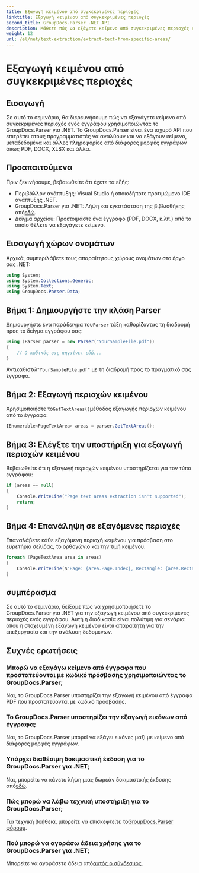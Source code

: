 ```yaml
---
title: Εξαγωγή κειμένου από συγκεκριμένες περιοχές
linktitle: Εξαγωγή κειμένου από συγκεκριμένες περιοχές
second_title: GroupDocs.Parser .NET API
description: Μάθετε πώς να εξάγετε κείμενο από συγκεκριμένες περιοχές εγγράφων χρησιμοποιώντας το GroupDocs.Parser για .NET. Εύκολος οδηγός βήμα προς βήμα.
weight: 12
url: /el/net/text-extraction/extract-text-from-specific-areas/
---
```


# Εξαγωγή κειμένου από συγκεκριμένες περιοχές

## Εισαγωγή
Σε αυτό το σεμινάριο, θα διερευνήσουμε πώς να εξαγάγετε κείμενο από συγκεκριμένες περιοχές ενός εγγράφου χρησιμοποιώντας το GroupDocs.Parser για .NET. Το GroupDocs.Parser είναι ένα ισχυρό API που επιτρέπει στους προγραμματιστές να αναλύουν και να εξάγουν κείμενο, μεταδεδομένα και άλλες πληροφορίες από διάφορες μορφές εγγράφων όπως PDF, DOCX, XLSX και άλλα.
## Προαπαιτούμενα
Πριν ξεκινήσουμε, βεβαιωθείτε ότι έχετε τα εξής:
- Περιβάλλον ανάπτυξης: Visual Studio ή οποιοδήποτε προτιμώμενο IDE ανάπτυξης .NET.
-  GroupDocs.Parser για .NET: Λήψη και εγκατάσταση της βιβλιοθήκης από[εδώ](https://releases.groupdocs.com/parser/net/).
- Δείγμα αρχείου: Προετοιμάστε ένα έγγραφο (PDF, DOCX, κ.λπ.) από το οποίο θέλετε να εξαγάγετε κείμενο.

## Εισαγωγή χώρων ονομάτων
Αρχικά, συμπεριλάβετε τους απαραίτητους χώρους ονομάτων στο έργο σας .NET:
```csharp
using System;
using System.Collections.Generic;
using System.Text;
using GroupDocs.Parser.Data;
```
## Βήμα 1: Δημιουργήστε την κλάση Parser
 Δημιουργήστε ένα παράδειγμα του`Parser` τάξη καθορίζοντας τη διαδρομή προς το δείγμα εγγράφου σας:
```csharp
using (Parser parser = new Parser("YourSampleFile.pdf"))
{
    // Ο κωδικός σας πηγαίνει εδώ...
}
```
 Αντικαθιστώ`"YourSampleFile.pdf"` με τη διαδρομή προς το πραγματικό σας έγγραφο.
## Βήμα 2: Εξαγωγή περιοχών κειμένου
 Χρησιμοποιήστε το`GetTextAreas()`μέθοδος εξαγωγής περιοχών κειμένου από το έγγραφο:
```csharp
IEnumerable<PageTextArea> areas = parser.GetTextAreas();
```
## Βήμα 3: Ελέγξτε την υποστήριξη για εξαγωγή περιοχών κειμένου
Βεβαιωθείτε ότι η εξαγωγή περιοχών κειμένου υποστηρίζεται για τον τύπο εγγράφου:
```csharp
if (areas == null)
{
    Console.WriteLine("Page text areas extraction isn't supported");
    return;
}
```
## Βήμα 4: Επανάληψη σε εξαγόμενες περιοχές
Επαναλάβετε κάθε εξαγόμενη περιοχή κειμένου για πρόσβαση στο ευρετήριο σελίδας, το ορθογώνιο και την τιμή κειμένου:
```csharp
foreach (PageTextArea area in areas)
{
    Console.WriteLine($"Page: {area.Page.Index}, Rectangle: {area.Rectangle}, Text: {area.Text}");
}
```

## συμπέρασμα
Σε αυτό το σεμινάριο, δείξαμε πώς να χρησιμοποιήσετε το GroupDocs.Parser για .NET για την εξαγωγή κειμένου από συγκεκριμένες περιοχές ενός εγγράφου. Αυτή η διαδικασία είναι πολύτιμη για σενάρια όπου η στοχευμένη εξαγωγή κειμένου είναι απαραίτητη για την επεξεργασία και την ανάλυση δεδομένων.

## Συχνές ερωτήσεις
### Μπορώ να εξαγάγω κείμενο από έγγραφα που προστατεύονται με κωδικό πρόσβασης χρησιμοποιώντας το GroupDocs.Parser;
Ναι, το GroupDocs.Parser υποστηρίζει την εξαγωγή κειμένου από έγγραφα PDF που προστατεύονται με κωδικό πρόσβασης.
### Το GroupDocs.Parser υποστηρίζει την εξαγωγή εικόνων από έγγραφα;
Ναι, το GroupDocs.Parser μπορεί να εξάγει εικόνες μαζί με κείμενο από διάφορες μορφές εγγράφων.
### Υπάρχει διαθέσιμη δοκιμαστική έκδοση για το GroupDocs.Parser για .NET;
 Ναι, μπορείτε να κάνετε λήψη μιας δωρεάν δοκιμαστικής έκδοσης από[εδώ](https://releases.groupdocs.com/).
### Πώς μπορώ να λάβω τεχνική υποστήριξη για το GroupDocs.Parser;
 Για τεχνική βοήθεια, μπορείτε να επισκεφτείτε το[GroupDocs.Parser φόρουμ](https://forum.groupdocs.com/c/parser/17).
### Πού μπορώ να αγοράσω άδεια χρήσης για το GroupDocs.Parser για .NET;
 Μπορείτε να αγοράσετε άδεια από[αυτός ο σύνδεσμος](https://purchase.groupdocs.com/buy).